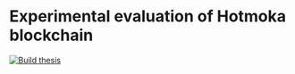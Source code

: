 # Experimental evaluation of Hotmoka blockchain

[![Build thesis](https://github.com/FilippoFantinato/ExperimentalEvaluationOfHotmokaBlockchain/actions/workflows/build.yml/badge.svg)](https://github.com/FilippoFantinato/ExperimentalEvaluationOfHotmokaBlockchain/actions/workflows/build.yml)
